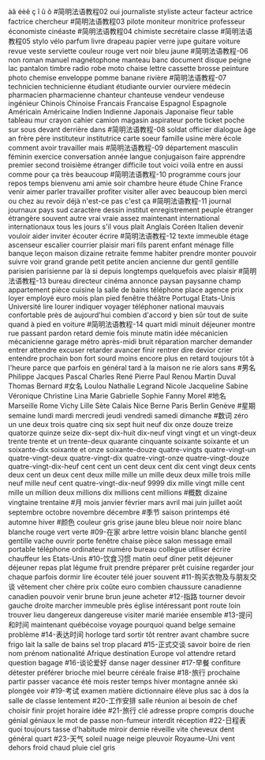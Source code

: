 àâ
éèê
ç
î
û
ô
#简明法语教程02
oui
journaliste
styliste
acteur
facteur
actrice
factrice
chercheur
#简明法语教程03
pilote
moniteur
monitrice
professeur
économiste
cinéaste
#简明法语教程04
chimiste
secrétaire
classe
#简明法语教程05
stylo
vélo
parfum
livre
drapeau
papier
verre
jupe
guitare
voiture
revue
veste
serviette
couleur
rouge
vert
noir
bleu
jaune
#简明法语教程-06
non
roman
manuel
magnétophone
manteau
banc
document
disque
peigne
lac
pantalon
timbre
radio
robe
moto
chaise
lettre
cassette
brosse
peinture
photo
chemise
enveloppe
pomme
banane
rivière
#简明法语教程-07
technicien
technicienne
étudiant
étudiante
ourvier
ourviere
médecin
pharmacien
pharmacienne
chanteur
chanteuse
vendeur
vendeuse
ingénieur
Chinois
Chinoise
Francais
Francaise
Espagnol
Espagnole
Américain
Américaine
Indien
Indienne
Japonais
Japonaise
fleur
table
tableau
mur
crayon
cahier
camion
magasin
aspirateur
porte
ticket
poche
sur
sous
devant
derrière
dans
#简明法语教程-08
soldat
officier
dialogue
âge
an
frère
père
instituteur
institutrice
carte
soeur
famille
usine
mère
école
comment
avoir
travailler
mais
#简明法语教程-09
département
masculin
féminin
exercice
conversation
année
langue
conjugaison
faire
apprendre
premier
second
troisième
étranger
difficile
tout
voici
voilà
entre
en
aussi
comme
pour
ça
très
beaucoup
#简明法语教程-10
programme
cours
jour
repos
temps
bienvenu
ami
amie
soir
chambre
heure
étude
Chine
France
venir
aimer
parler
travailler
profiter
visiter
aller
avec
beaucoup
bien
merci
ou
chez
au revoir
déjà
n'est-ce pas
c'est ça
#简明法语教程-11
journal
journaux
pays
sud
caractère
dessin
institut
enregistrement
peuple
étranger
étrangère
souvent
autre
vrai
vraie
assez
maintenant
international
internationaux
tous les jours
s'il vous plait
Anglais
Coréen
Italien
devenir
vouloir
aider
inviter
écouter
écrire
#简明法语教程-12
texte
immeuble
étage
ascenseur
escalier
courrier
plaisir
mari
fils
parent
enfant
ménage
fille
banque
leçon
maison
dizaine
retraite
femme
habiter
prendre
monter
pouvoir
suivre
voir
grand
grande
petit
petite
ancien
ancienne
dur
gentil
gentille
parisien
parisienne
par
là
si
depuis
longtemps
quelquefois
avec plaisir
#简明法语教程-13
bureau
directeur
cinéma
annonce
paysan
paysanne
champ
appartement
pièce
cuisine
la salle de bains
téléphone
place
agence
prix
loyer
employé
euro
mois
plan
pied
fenêtre
théâtre
Portugal
Etats-Unis
Université
lire
lourer
indiquer
voyager
téléphoner
national
mauvais
confortable
près de
aujourd'hui
combien
d'accord
y
bien sûr
tout de suite
quand
à pied
en voiture
#简明法语教程-14
quart
midi
minuit
déjeuner
montre
rue
passant
pardon
retard
demie
fois
minute
matin
idée
mécanicien
mécanicienne
garage
métro
après-midi
bruit
réparation
marcher
demander
entrer
attendre
excuser
retarder
avancer
finir
rentrer
dire
devior
crier
entendre
prochain
bon
fort
sourd
moins
encore
plus
en retard
toujours
tôt
à l'heure
parce que
parfois
en général
tard
à la maison
ne rie
alors
sans
#男名
Philippe
Jacques
Pascal
Charles
René
Pierre
Paul
Renou
Martin
Duval
Thomas
Bernard
#女名
Loulou
Nathalie
Legrand
Nicole
Jacqueline
Sabine
Véronique
Christine
Lina
Marie
Gabrielle
Sophie
Fanny
Morel
#地名
Marseille
Rome
Vichy
Lille
Sète
Calais
Nice
Berne
Paris
Berlin
Genève
#星期
semaine
lundi
mardi
mercredi
jeudi
vendredi
samedi
dimanche
#数词
zéro
un
une
deux
trois
quatre
cinq
six
sept
huit
neuf
dix
onze
douze
treize
quatorze
quinze
seize
dix-sept
dix-huit
dix-neuf
vingt
vingt et un
vingt-deux
trente
trente et un
trente-deux
quarante
cinquante
soixante
soixante et un
soixante-dix
soixante et onze
soixante-douze
quatre-vingts
quatre-vingt-un
quatre-vingt-deux
quatre-vingt-dix
quatre-vingt-onze
quatre-vingt-douze
quatre-vingt-dix-heuf
cent
cent un
cent deux
cent dix
cent vingt
deux cents
deux cent un
deux cent deux
mille
mille un
mille deux
deux mille
trois mille
neuf mille neuf cent quatre-vingt-dix-neuf 9999
dix mille
vingt mille
cent mille
un million
deux millions
dix millions
cent millions
#概数
dizaine
vingtaine
trentaine
#月
mois
janvier
février
mars
avril
mai
juin
juillet
août
septembre
octobre
novembre
décembre
#季节
saison
printemps
été
automne
hiver
#颜色
couleur
gris
grise
jaune
bleu
bleue
noir
noire
blanc
blanche
rouge
vert
verte
#09-在家
arbre
lettre
voisin
blanc
blanche
gentil
gentille
vache
ouvrir
porte
fenêtre
chaise
pièce
salon
message
email
portable
téléphone
ordinateur
numéro
bureau
collègue
utiliser
écrire
chauffeur
les Etats-Unis
#10-饮食习惯 
matin
oeuf
dîner
petit déjeuner
déjeuner
repas
plat
légume
fruit
prendre
préparer
prêt
cuisine
regarder
jour
chaque
parfois
dormir
lire
écouter
télé
jouer
souvent
#11-购买衣物及与朋友交谈
vêtement
cher
chère
prix
coûte
euro
combien
chaussure
canadienne
canadien
pouvoir
venir
brune
brun
jeune
acheter
#12-指路
tourner
devoir
gauche
droite
marcher
immeuble
près
église
intéressant
pont
route
loin
trouver
lieu
dangereux
dangereuse
visiter
marié
mariée
ensemble
#13-提问和时间
maintenant
québécoise
voyage
pourquoi
quand
belge
semaine
problème
#14-表达时间
horloge
tard
sortir
tôt
rentrer
avant
chambre
sucre
frigo
lait
la salle de bains
sel
trop
placard
#15-正式交谈
savoir
boire
de rien
nom
prénom
nationalité
Afrique
destination
Europe
vol
attendre
retard
question
bagage
#16-谈论爱好
danse
nager
dessiner
#17-早餐
confiture
détester
préférer
brioche
miel
beurre
céréale
fraise
#18-旅行
prochaine
partir
passer
vacance
été
mois
rester
temps
hiver
montagne
année
ski
plongée
voir
#19-考试
examen
matière
dictionnaire
élève
plus
sac à dos
la salle de classe
lentement
#20-工作安排
salle
réunion
ai besoin de
chef
choisir
finir
projet
horaire
idée
#21-旅行
clé
adresse
propre
compris
douche
génial
géniaux
le mot de passe
non-fumeur
interdit
réception
#22-日程表
quoi
toujours
tasse
d'habitude
miroir
demie
réveille
vite
cheveux
dent
général
quart
#23-天气
soleil
nuage
neige
pleuvoir
Royaume-Uni
vent
dehors
froid
chaud
pluie
ciel
gris